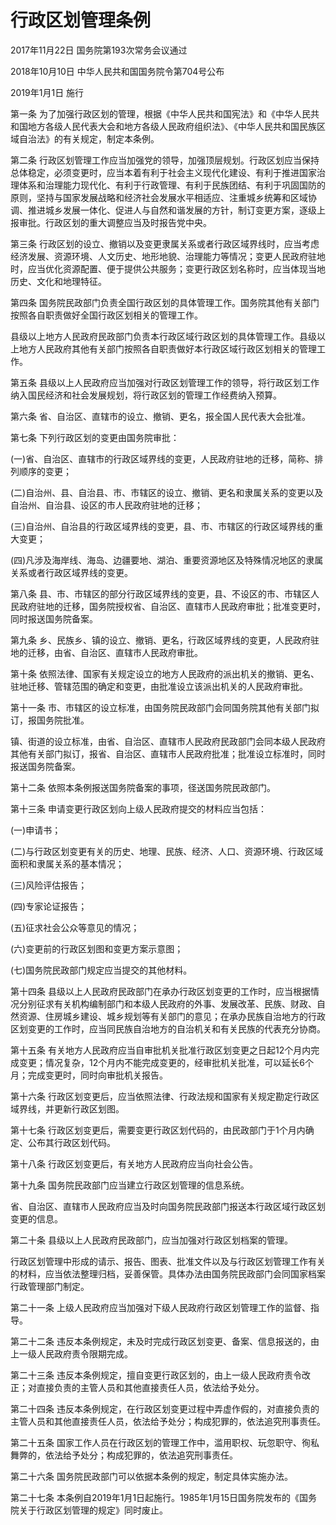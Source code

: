 # 行政区划管理条例

2017年11月22日 国务院第193次常务会议通过

2018年10月10日 中华人民共和国国务院令第704号公布

2019年1月1日 施行

第一条 为了加强行政区划的管理，根据《中华人民共和国宪法》和《中华人民共和国地方各级人民代表大会和地方各级人民政府组织法》、《中华人民共和国民族区域自治法》的有关规定，制定本条例。

第二条 行政区划管理工作应当加强党的领导，加强顶层规划。行政区划应当保持总体稳定，必须变更时，应当本着有利于社会主义现代化建设、有利于推进国家治理体系和治理能力现代化、有利于行政管理、有利于民族团结、有利于巩固国防的原则，坚持与国家发展战略和经济社会发展水平相适应、注重城乡统筹和区域协调、推进城乡发展一体化、促进人与自然和谐发展的方针，制订变更方案，逐级上报审批。行政区划的重大调整应当及时报告党中央。

第三条 行政区划的设立、撤销以及变更隶属关系或者行政区域界线时，应当考虑经济发展、资源环境、人文历史、地形地貌、治理能力等情况；变更人民政府驻地时，应当优化资源配置、便于提供公共服务；变更行政区划名称时，应当体现当地历史、文化和地理特征。

第四条 国务院民政部门负责全国行政区划的具体管理工作。国务院其他有关部门按照各自职责做好全国行政区划相关的管理工作。

县级以上地方人民政府民政部门负责本行政区域行政区划的具体管理工作。县级以上地方人民政府其他有关部门按照各自职责做好本行政区域行政区划相关的管理工作。

第五条 县级以上人民政府应当加强对行政区划管理工作的领导，将行政区划工作纳入国民经济和社会发展规划，将行政区划的管理工作经费纳入预算。

第六条 省、自治区、直辖市的设立、撤销、更名，报全国人民代表大会批准。

第七条 下列行政区划的变更由国务院审批：

(一)省、自治区、直辖市的行政区域界线的变更，人民政府驻地的迁移，简称、排列顺序的变更；

(二)自治州、县、自治县、市、市辖区的设立、撤销、更名和隶属关系的变更以及自治州、自治县、设区的市人民政府驻地的迁移；

(三)自治州、自治县的行政区域界线的变更，县、市、市辖区的行政区域界线的重大变更；

(四)凡涉及海岸线、海岛、边疆要地、湖泊、重要资源地区及特殊情况地区的隶属关系或者行政区域界线的变更。

第八条 县、市、市辖区的部分行政区域界线的变更，县、不设区的市、市辖区人民政府驻地的迁移，国务院授权省、自治区、直辖市人民政府审批；批准变更时，同时报送国务院备案。

第九条 乡、民族乡、镇的设立、撤销、更名，行政区域界线的变更，人民政府驻地的迁移，由省、自治区、直辖市人民政府审批。

第十条 依照法律、国家有关规定设立的地方人民政府的派出机关的撤销、更名、驻地迁移、管辖范围的确定和变更，由批准设立该派出机关的人民政府审批。

第十一条 市、市辖区的设立标准，由国务院民政部门会同国务院其他有关部门拟订，报国务院批准。

镇、街道的设立标准，由省、自治区、直辖市人民政府民政部门会同本级人民政府其他有关部门拟订，报省、自治区、直辖市人民政府批准；批准设立标准时，同时报送国务院备案。

第十二条 依照本条例报送国务院备案的事项，径送国务院民政部门。

第十三条 申请变更行政区划向上级人民政府提交的材料应当包括：

(一)申请书；

(二)与行政区划变更有关的历史、地理、民族、经济、人口、资源环境、行政区域面积和隶属关系的基本情况；

(三)风险评估报告；

(四)专家论证报告；

(五)征求社会公众等意见的情况；

(六)变更前的行政区划图和变更方案示意图；

(七)国务院民政部门规定应当提交的其他材料。

第十四条 县级以上人民政府民政部门在承办行政区划变更的工作时，应当根据情况分别征求有关机构编制部门和本级人民政府的外事、发展改革、民族、财政、自然资源、住房城乡建设、城乡规划等有关部门的意见；在承办民族自治地方的行政区划变更的工作时，应当同民族自治地方的自治机关和有关民族的代表充分协商。

第十五条 有关地方人民政府应当自审批机关批准行政区划变更之日起12个月内完成变更；情况复杂，12个月内不能完成变更的，经审批机关批准，可以延长6个月；完成变更时，同时向审批机关报告。

第十六条 行政区划变更后，应当依照法律、行政法规和国家有关规定勘定行政区域界线，并更新行政区划图。

第十七条 行政区划变更后，需要变更行政区划代码的，由民政部门于1个月内确定、公布其行政区划代码。

第十八条 行政区划变更后，有关地方人民政府应当向社会公告。

第十九条 国务院民政部门应当建立行政区划管理的信息系统。

省、自治区、直辖市人民政府应当及时向国务院民政部门报送本行政区域行政区划变更的信息。

第二十条 县级以上人民政府民政部门，应当加强对行政区划档案的管理。

行政区划管理中形成的请示、报告、图表、批准文件以及与行政区划管理工作有关的材料，应当依法整理归档，妥善保管。具体办法由国务院民政部门会同国家档案行政管理部门制定。

第二十一条 上级人民政府应当加强对下级人民政府行政区划管理工作的监督、指导。

第二十二条 违反本条例规定，未及时完成行政区划变更、备案、信息报送的，由上一级人民政府责令限期完成。

第二十三条 违反本条例规定，擅自变更行政区划的，由上一级人民政府责令改正；对直接负责的主管人员和其他直接责任人员，依法给予处分。

第二十四条 违反本条例规定，在行政区划变更过程中弄虚作假的，对直接负责的主管人员和其他直接责任人员，依法给予处分；构成犯罪的，依法追究刑事责任。

第二十五条 国家工作人员在行政区划的管理工作中，滥用职权、玩忽职守、徇私舞弊的，依法给予处分；构成犯罪的，依法追究刑事责任。

第二十六条 国务院民政部门可以依据本条例的规定，制定具体实施办法。

第二十七条 本条例自2019年1月1日起施行。1985年1月15日国务院发布的《国务院关于行政区划管理的规定》同时废止。
